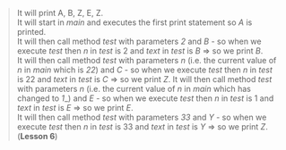 > It will print A, B, Z, E, Z.  
> It will start in _main_ and executes the first print statement so _A_ is printed.  
> It will then call method _test_ with parameters _2_ and _B_ - so when we execute _test_ then _n_ in _test_ is 2 and _text_ in _test_ is _B_ => so we print _B_.  
> It will then call method _test_ with parameters _n_ (i.e. the current value of _n_ in _main_ which is _22_) and _C_ - so when we execute _test_ then _n_ in _test_ is 22 and _text_ in _test_ is _C_ => so we print _Z_. 
> It will then call method _test_ with parameters _n_ (i.e. the current value of _n_ in _main_ which has changed to _1__) and _E_ - so when we execute _test_ then _n_ in _test_ is 1 and _text_ in _test_ is _E_ => so we print _E_.  
>  It will then call method _test_ with parameters _33_ and _Y_ - so when we execute _test_ then _n_ in _test_ is 33 and _text_ in _test_ is _Y_ => so we print _Z_.  
> (**Lesson 6**)